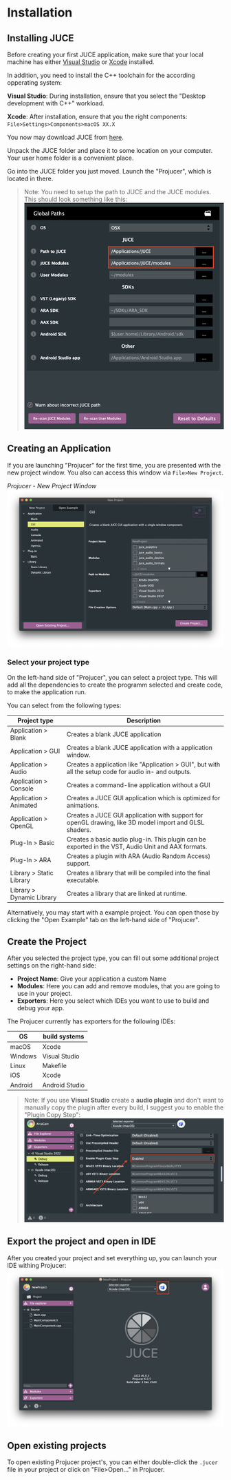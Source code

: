 # Installation

## Installing JUCE
Before creating your first JUCE application, make sure that your local machine has either [Visual Studio](https://visualstudio.microsoft.com/) or [Xcode](https://developer.apple.com/xcode/) installed.

In addition, you need to install the C++ toolchain for the according opperating system:

**Visual Studio**: During installation, ensure that you select the "Desktop development with C++" workload.

**Xcode**: After installation, ensure that you the right components: `File>Settings>Components>macOS XX.X`

You now may download JUCE from [here](https://juce.com/download/).


Unpack the JUCE folder and place it to some location on your computer. Your user home folder is a convenient place.

Go into the JUCE folder you just moved. Launch the "Projucer", which is located in there.

>Note: You need to setup the path to JUCE and the JUCE modules. This should look something like this:
>![Global Paths screenshot](images/installation/global_paths_screenshot.png)


## Creating an Application
If you are launching "Projucer" for the first time, you are presented with the new project window. You also can access this window via `File>New Project`.

*Projucer - New Project Window*
![New Project screenshot](images/installation/new_project_screenshot.png)

### Select your project type
On the left-hand side of "Projucer", you can select a project type. This will add all the dependencies to create the programm selected and create code, to make the application run.

You can select from the following types:

| Project type | Description |
| --- | --- |
| Application > Blank | Creates a blank JUCE application |
| Application > GUI | Creates a blank JUCE application with a application window. |
| Application > Audio | Creates a application like "Application > GUI", but with all the setup code for audio in- and outputs. |
| Application > Console | Creates a command-line application without a GUI |
| Application > Animated | Creates a JUCE GUI application which is optimized for animations. |
| Application > OpenGL | Creates a JUCE GUI application with support for openGL drawing, like 3D model import and GLSL shaders. |
| Plug-In > Basic | Creates a basic audio plug-in. This plugin can be exported in the VST, Audio Unit and AAX formats. |
| Plug-In > ARA | Creates a plugin with ARA (Audio Random Access) support. |
| Library > Static Library | Creates a library that will be compiled into the final executable. |
| Library > Dynamic Library | Creates a library that are linked at runtime. |

Alternatively, you may start with a example project. You can open those by clicking the "Open Example" tab on the left-hand side of "Projucer".

## Create the Project
After you selected the project type, you can fill out some additional project settings on the right-hand side:
- **Project Name**: Give your application a custom Name
- **Modules**: Here you can add and remove modules, that you are going to use in your project.
- **Exporters**: Here you select which IDEs you want to use to build and debug your app.

The Projucer currently has exporters for the following IDEs:

| OS | build systems |
| --- | --- |
| macOS | Xcode |
| Windows | Visual Studio |
| Linux | Makefile |
| iOS | Xcode |
| Android | Android Studio |

>Note: If you use **Visual Studio** create a **audio plugin** and don't want to manually copy the plugin after every build, I suggest you to enable the "Plugin Copy Step":
>![Plugin Copy Step Screenshot](images/installation/plugin_copy_step_screenshot.png)


## Export the project and open in IDE
After you created your project and set everything up, you can launch your IDE withing Projucer:
![Export in IDE screenshot](images/installation/export_in_ide_screenshot.png)


## Open existing projects
To open existing Projucer project's, you can either double-click the `.jucer` file in your project or click on "File>Open..." in Projucer.